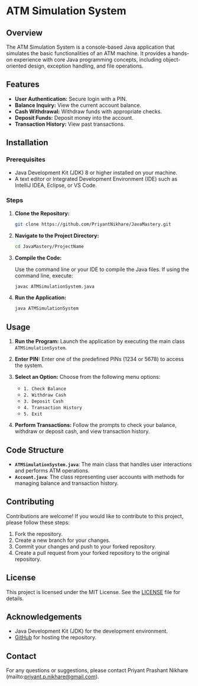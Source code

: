 # ATM Simulation System

## Overview

The ATM Simulation System is a console-based Java application that simulates the basic functionalities of an ATM machine. It provides a hands-on experience with core Java programming concepts, including object-oriented design, exception handling, and file operations.

## Features

- **User Authentication:** Secure login with a PIN.
- **Balance Inquiry:** View the current account balance.
- **Cash Withdrawal:** Withdraw funds with appropriate checks.
- **Deposit Funds:** Deposit money into the account.
- **Transaction History:** View past transactions.

## Installation

### Prerequisites

- Java Development Kit (JDK) 8 or higher installed on your machine.
- A text editor or Integrated Development Environment (IDE) such as IntelliJ IDEA, Eclipse, or VS Code.

### Steps

1. **Clone the Repository:**

   ```bash
   git clone https://github.com/PriyantNikhare/JavaMastery.git
   ```

2. **Navigate to the Project Directory:**

   ```bash
   cd JavaMastery/ProjectName
   ```

3. **Compile the Code:**

   Use the command line or your IDE to compile the Java files. If using the command line, execute:

   ```bash
   javac ATMSimulationSystem.java
   ```

4. **Run the Application:**

   ```bash
   java ATMSimulationSystem
   ```

## Usage

1. **Run the Program:** Launch the application by executing the main class `ATMSimulationSystem`.

2. **Enter PIN:** Enter one of the predefined PINs (1234 or 5678) to access the system.

3. **Select an Option:** Choose from the following menu options:
   - `1. Check Balance`
   - `2. Withdraw Cash`
   - `3. Deposit Cash`
   - `4. Transaction History`
   - `5. Exit`

4. **Perform Transactions:** Follow the prompts to check your balance, withdraw or deposit cash, and view transaction history.

## Code Structure

- **`ATMSimulationSystem.java`**: The main class that handles user interactions and performs ATM operations.
- **`Account.java`**: The class representing user accounts with methods for managing balance and transaction history.

## Contributing

Contributions are welcome! If you would like to contribute to this project, please follow these steps:

1. Fork the repository.
2. Create a new branch for your changes.
3. Commit your changes and push to your forked repository.
4. Create a pull request from your forked repository to the original repository.

## License

This project is licensed under the MIT License. See the [LICENSE](LICENSE) file for details.

## Acknowledgements

- Java Development Kit (JDK) for the development environment.
- [GitHub](https://github.com) for hosting the repository.

## Contact

For any questions or suggestions, please contact Priyant Prashant Nikhare (mailto:priyant.p.nikhare@gmail.com).
